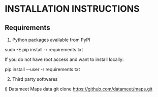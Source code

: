INSTALLATION INSTRUCTIONS
========================

Requirements
------------

1) Python packages available from PyPI

sudo -E pip install -r requirements.txt 

If you do not have root access and want to install locally:

pip install --user -r requirements.txt

2) Third party softwares

i) Datameet Maps data
git clone https://github.com/datameet/maps.git
